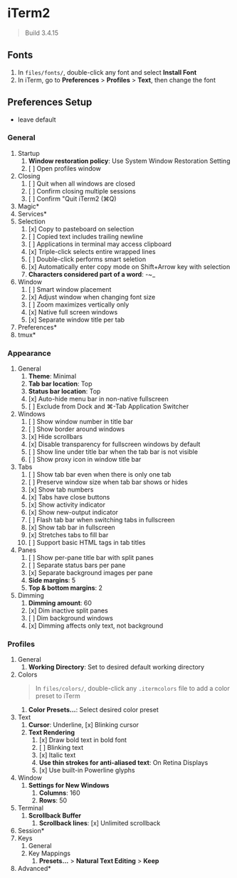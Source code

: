# iTerm2

> Build 3.4.15

## Fonts

1. In `files/fonts/`, double-click any font and select **Install Font**
2. In iTerm, go to **Preferences** > **Profiles** > **Text**, then change the font

## Preferences Setup

* leave default

### General

1. Startup
    1. **Window restoration policy**: Use System Window Restoration Setting
    2. [ ] Open profiles window
2. Closing
    1. [ ] Quit when all windows are closed
    2. [ ] Confirm closing multiple sessions
    3. [ ] Confirm "Quit iTerm2 (⌘Q)
3. Magic*
4. Services*
5. Selection
    1. [x] Copy to pasteboard on selection
    2. [ ] Copied text includes trailing newline
    3. [ ] Applications in terminal may access clipboard
    4. [x] Triple-click selects entire wrapped lines
    5. [ ] Double-click performs smart seletion
    6. [x] Automatically enter copy mode on Shift+Arrow key with selection
    7. **Characters considered part of a word**: -~_
6. Window
    1. [ ] Smart window placement
    2. [x] Adjust window when changing font size
    3. [ ] Zoom maximizes vertically only
    4. [x] Native full screen windows
    5. [x] Separate window title per tab
7. Preferences*
8. tmux*

### Appearance

1. General
    1. **Theme**: Minimal
    2. **Tab bar location**: Top
    3. **Status bar location**: Top
    4. [x] Auto-hide menu bar in non-native fullscreen
    5. [ ] Exclude from Dock and ⌘-Tab Application Switcher
2. Windows
    1. [ ] Show window number in title bar
    2. [ ] Show border around windows
    3. [x] Hide scrollbars
    4. [x] Disable transparency for fullscreen windows by default
    5. [ ] Show line under title bar when the tab bar is not visible
    6. [ ] Show proxy icon in window title bar
3. Tabs
    1. [ ] Show tab bar even when there is only one tab
    2. [ ] Preserve window size when tab bar shows or hides
    3. [x] Show tab numbers
    4. [x] Tabs have close buttons
    5. [x] Show activity indicator
    6. [x] Show new-output indicator
    7. [ ] Flash tab bar when switching tabs in fullscreen
    8. [x] Show tab bar in fullscreen
    9. [x] Stretches tabs to fill bar
    10. [ ] Support basic HTML tags in tab titles
4. Panes
    1. [ ] Show per-pane title bar with split panes
    2. [ ] Separate status bars per pane
    3. [x] Separate background images per pane
    4. **Side margins**: 5
    5. **Top & bottom margins**: 2
5. Dimming
    1. **Dimming amount**: 60
    2. [x] Dim inactive split panes
    3. [ ] Dim background windows
    4. [x] Dimming affects only text, not background

### Profiles

1. General
    1. **Working Directory**: Set to desired default working directory
2. Colors
    > In `files/colors/`, double-click any `.itermcolors` file to add a color preset to iTerm
    1. **Color Presets...**: Select desired color preset
3. Text
    1. **Cursor**: Underline, [x] Blinking cursor
    2. **Text Rendering**
        1. [x] Draw bold text in bold font
        2. [ ] Blinking text
        3. [x] Italic text
        4. **Use thin strokes for anti-aliased text**: On Retina Displays
        5. [x] Use built-in Powerline glyphs
4. Window
    1. **Settings for New Windows**
        1. **Columns**: 160
        2. **Rows**: 50
5. Terminal
    1. **Scrollback Buffer**
        1. **Scrollback lines**: [x] Unlimited scrollback
6. Session*
7. Keys
    1. General
    2. Key Mappings
        1. **Presets...** > **Natural Text Editing** > **Keep**
8. Advanced*
